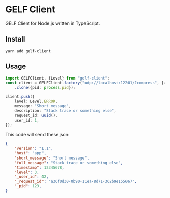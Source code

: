 # GELF Client

GELF Client for Node.js written in TypeScript.

## Install

`yarn add gelf-client`

## Usage

```typescript
import GELFClient, {Level} from "gelf-client";
const client = GELFClient.factory("udp://localhost:12201/?compress", {app: "app"})
    .clone({pid: process.pid});

client.push({
    level: Level.ERROR,
    message: "Short message",
    description: "Stack trace or something else",
    request_id: uuid(),
    user_id: 1,
});
```

This code will send these json:

```json
{
    "version": "1.1",
    "host": "app",
    "short_message": "Short message",
    "full_message": "Stack trace or something else",
    "timestamp": 12345678,
    "level": 3,
    "_user_id": 42,
    "_request_id": "a36f0d30-0b90-11ea-8d71-362b9e155667",
    "_pid": 123,
}
``` 

